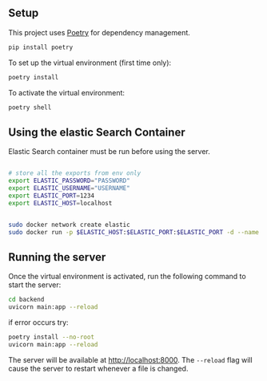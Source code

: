 ## Setup

This project uses [Poetry](https://python-poetry.org/) for dependency management.

```bash
pip install poetry
```

To set up the virtual environment (first time only):

```bash
poetry install
```

To activate the virtual environment:

```bash
poetry shell
```

## Using the elastic Search Container

Elastic Search container must be run before using the server.

```bash

# store all the exports from env only
export ELASTIC_PASSWORD="PASSWORD"  
export ELASTIC_USERNAME="USERNAME"
export ELASTIC_PORT=1234
export ELASTIC_HOST=localhost


sudo docker network create elastic
sudo docker run -p $ELASTIC_HOST:$ELASTIC_PORT:$ELASTIC_PORT -d --name elasticsearch --network elastic-net \\n  -e ELASTIC_PASSWORD=$ELASTIC_PASSWORD \\n  -e "discovery.type=single-node" \\n  -e "xpack.security.http.ssl.enabled=false" \\n  -e "xpack.license.self_generated.type=trial" \\n  docker.elastic.co/elasticsearch/elasticsearch:8.14.1
```
## Running the server

Once the virtual environment is activated, run the following command to start the server:

```bash
cd backend
uvicorn main:app --reload
```

if error occurs try: 
```bash
poetry install --no-root 
uvicorn main:app --reload
```

The server will be available at [http://localhost:8000](http://localhost:8000). The `--reload` flag
will cause the server to restart whenever a file is changed.
